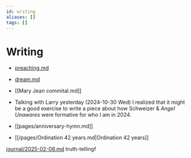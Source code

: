```yaml
---
id: writing
aliases: []
tags: []
---
```


# Writing

- [preaching.md](preaching.md)
- [dream.md](dream.md)
- [[Mary Jean commital.md]]
- Talking with Larry yesterday (2024-10-30 Wed) I realized that it might be a good exercise to write a piece about how Schweizer & _Angel Unawares_ were formative for who I am in 2024.

-   [[pages/anniversary-hymn.md]] 
- [[/pages/Ordination 42 years.md|Ordination 42 years]]

[journal/2025-02-08.md](journal/2025-02-08.md) truth-tellingf

